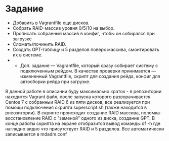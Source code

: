 # **Задание**
- Добавить в Vagrantfile еще дисков.
- Собрать RAID-массив уровня 0/5/10 на выбор.
- Прописать собранный массив в конфиг, чтобы он собирался при загрузке
- Сломать/починить RAID.
- Создать GPT-таблицу и 5 разделов поверх массива, смонтировать их в
системе.
- * Доп. задание — Vagrantfile, который сразу собирает систему с подключенным
рейдом.
В качестве проверки принимается — измененный Vagrantfile, скрипт для создания
рейда, конфиг для автосборки рейда при загрузке.

В данной работе в описании буду максимально краток - в репозитории находится Vagrant файл, после запуска которого разворачивается Centos 7 с собранныи RAID 6 из пяти дисков, все реализуется при помощи подключения скрипта superscript.sh (также находится в рпеозитории). В скрипте происходит создание RAID массива, поломка-восстановление RAID с "заменой" одного из диска, создание GPT. В конце работы скрипта на экране отобразится вывод команды df -h где наглядно видно что присутствует RAID и 5 разделов. Все автоматически записывается в mdadm.conf
